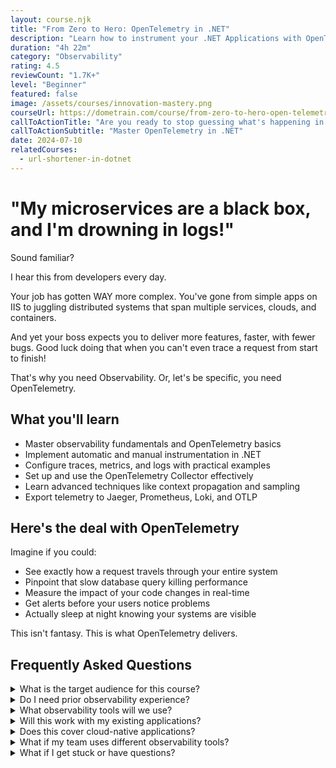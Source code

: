 ```yaml
---
layout: course.njk
title: "From Zero to Hero: OpenTelemetry in .NET"
description: "Learn how to instrument your .NET Applications with OpenTelemetry."
duration: "4h 22m"
category: "Observability"
rating: 4.5
reviewCount: "1.7K+"
level: "Beginner"
featured: false
image: /assets/courses/innovation-mastery.png
courseUrl: https://dometrain.com/course/from-zero-to-hero-open-telemetry-in-dotnet/?ref=gui-ferreira&affcode=1115529_k5a22dj8&&promo=website&promotion=website
callToActionTitle: "Are you ready to stop guessing what's happening in your systems?"
callToActionSubtitle: "Master OpenTelemetry in .NET"
date: 2024-07-10
relatedCourses:
  - url-shortener-in-dotnet
---
```


# "My microservices are a black box, and I'm drowning in logs!"

Sound familiar?

I hear this from developers every day.

Your job has gotten WAY more complex. You've gone from simple apps on IIS to juggling distributed systems that span multiple services, clouds, and containers.

And yet your boss expects you to deliver more features, faster, with fewer bugs. Good luck doing that when you can't even trace a request from start to finish!

That's why you need Observability. Or, let's be specific, you need OpenTelemetry.

## What you'll learn

- Master observability fundamentals and OpenTelemetry basics
- Implement automatic and manual instrumentation in .NET
- Configure traces, metrics, and logs with practical examples
- Set up and use the OpenTelemetry Collector effectively
- Learn advanced techniques like context propagation and sampling
- Export telemetry to Jaeger, Prometheus, Loki, and OTLP

## Here's the deal with OpenTelemetry

Imagine if you could:

- See exactly how a request travels through your entire system
- Pinpoint that slow database query killing performance
- Measure the impact of your code changes in real-time
- Get alerts before your users notice problems
- Actually sleep at night knowing your systems are visible

This isn't fantasy. This is what OpenTelemetry delivers.


## Frequently Asked Questions

<div class="space-y-4">
<details class="bg-gray-50 dark:bg-gray-900 rounded-2xl px-8 transition-colors">
<summary class="flex flex-1 items-center justify-between py-6 text-left font-medium text-gray-900 dark:text-white hover:no-underline transition-colors">
What is the target audience for this course?
</summary>
<div class="pb-6 text-gray-600 dark:text-gray-300">
This course is designed for .NET developers who want to implement proper observability in their applications. It's perfect for developers and DevOps engineers working with distributed systems or microservices. It's specifically designed for those who are just starting with OpenTelemetry
</div>
</details>

<details class="bg-gray-50 dark:bg-gray-900 rounded-2xl px-8 transition-colors">
<summary class="flex flex-1 items-center justify-between py-6 text-left font-medium text-gray-900 dark:text-white hover:no-underline transition-colors">
Do I need prior observability experience?
</summary>
<div class="pb-6 text-gray-600 dark:text-gray-300">
No prior observability experience is needed. We'll start with the basics and progressively move to advanced topics. Basic .NET knowledge is required though.
</div>
</details>

<details class="bg-gray-50 dark:bg-gray-900 rounded-2xl px-8 transition-colors">
<summary class="flex flex-1 items-center justify-between py-6 text-left font-medium text-gray-900 dark:text-white hover:no-underline transition-colors">
What observability tools will we use?
</summary>
<div class="pb-6 text-gray-600 dark:text-gray-300">
We'll use OpenTelemetry with popular backends like Jaeger for traces, Prometheus for metrics, and Loki for logs. However, the principles you learn will work with any observability backend.
</div>
</details>

<details class="bg-gray-50 dark:bg-gray-900 rounded-2xl px-8 transition-colors">
<summary class="flex flex-1 items-center justify-between py-6 text-left font-medium text-gray-900 dark:text-white hover:no-underline transition-colors">
Will this work with my existing applications?
</summary>
<div class="pb-6 text-gray-600 dark:text-gray-300">
Yes! You'll learn both how to add OpenTelemetry to existing applications and how to design new applications with observability in mind. We cover both automatic and manual instrumentation.
</div>
</details>

<details class="bg-gray-50 dark:bg-gray-900 rounded-2xl px-8 transition-colors">
<summary class="flex flex-1 items-center justify-between py-6 text-left font-medium text-gray-900 dark:text-white hover:no-underline transition-colors">
Does this cover cloud-native applications?
</summary>
<div class="pb-6 text-gray-600 dark:text-gray-300">
Absolutely! We'll cover observability in cloud environments, including containerized applications and Kubernetes deployments. You'll learn best practices for cloud-native observability.
</div>
</details>

<details class="bg-gray-50 dark:bg-gray-900 rounded-2xl px-8 transition-colors">
<summary class="flex flex-1 items-center justify-between py-6 text-left font-medium text-gray-900 dark:text-white hover:no-underline transition-colors">
What if my team uses different observability tools?
</summary>
<div class="pb-6 text-gray-600 dark:text-gray-300">
OpenTelemetry is vendor-neutral and supports multiple backends. The concepts you learn will apply regardless of your chosen observability backend, and you can easily export data to different systems.
</div>
</details>
</div>

<details class="bg-gray-50 dark:bg-gray-900 rounded-2xl px-8 transition-colors">
<summary class="flex flex-1 items-center justify-between py-6 text-left font-medium text-gray-900 dark:text-white hover:no-underline transition-colors">
What if I get stuck or have questions?
</summary>
<div class="pb-6 text-gray-600 dark:text-gray-300">
The course includes detailed explanations. Plus, you get access to our community, where you can ask questions and share experiences with other students. In any case, you can always reach out to me.
</div>
</details>
</div>